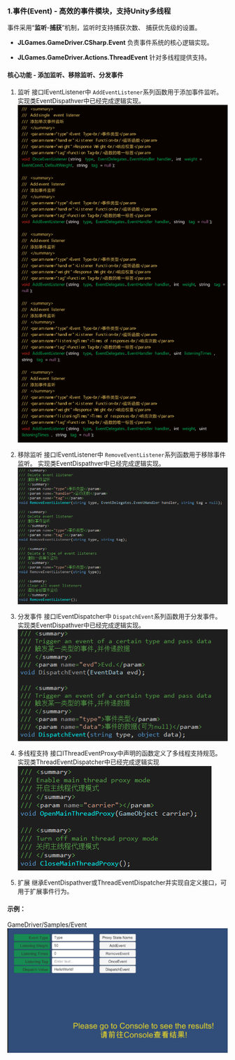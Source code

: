 ### 1.事件(Event) - 高效的事件模块，支持Unity多线程

事件采用“**监听**-**捕获**”机制，监听时支持捕获次数、 捕获优先级的设置。

+ **JLGames.GameDriver.CSharp.Event** 负责事件系统的核心逻辑实现。

+ **JLGames.GameDriver.Actions.ThreadEvent** 针对多线程提供支持。

#### 核心功能 - 添加监听、移除监听、分发事件

1. 监听
   接口IEventListener中  `AddEventListener`系列函数用于添加事件监听。
   实现类EventDispathver中已经完成逻辑实现。
   ![image](assets/img/event_2.png)

2. 移除监听
   接口IEventListener中 `RemoveEventListener`系列函数用于移除事件监听。
   实现类EventDispathver中已经完成逻辑实现。
   ![image](assets/img/event_3.png)

3. 分发事件
   接口IEventDispatcher中 `DispatchEvent`系列函数用于分发事件。
   实现类EventDispathver中已经完成逻辑实现。
   ![image](assets/img/event_4.png)

4. 多线程支持
   接口IThreadEventProxy中声明的函数定义了多线程支持规范。
   实现类ThreadEventDispatcher中已经完成逻辑实现
   ![image](assets/img/event_5.png)

5. 扩展
   继承EventDispathver或ThreadEventDispatcher并实现自定义接口，可用于扩展事件行为。

#### 示例：

GameDriver/Samples/Event
![image](assets/img/event_1.png)